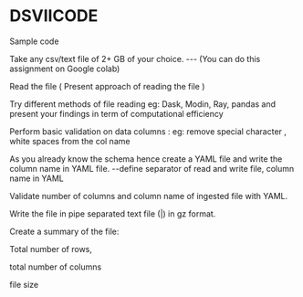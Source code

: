 # DSVIICODE
Sample code 

Take any csv/text file of 2+ GB of your choice. --- (You can do this assignment on Google colab)

Read the file ( Present approach of reading the file )

Try different methods of file reading eg: Dask, Modin, Ray, pandas and present your findings in term of computational efficiency

Perform basic validation on data columns : eg: remove special character , white spaces from the col name

As you already know the schema hence create a YAML file and write the column name in YAML file. --define separator of read and write file, column name in YAML

Validate number of columns and column name of ingested file with YAML.

Write the file in pipe separated text file (|) in gz format.

Create a summary of the file:

Total number of rows,

total number of columns

file size
